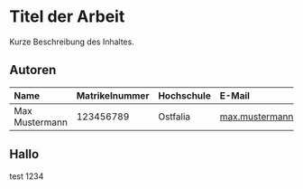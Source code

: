 # Titel der Arbeit
Kurze Beschreibung des Inhaltes.

## Autoren

| Name          | Matrikelnummer | Hochschule | E-Mail                     |
|:--------------|:---------------|:-----------|:---------------------------|
|Max Mustermann | 123456789      | Ostfalia   | max.mustermann@ostfalia.de |

## Hallo
 test 1234
 
